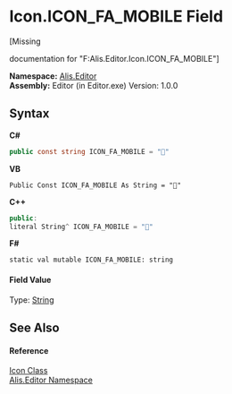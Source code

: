 # Icon.ICON_FA_MOBILE Field
 

\[Missing <summary> documentation for "F:Alis.Editor.Icon.ICON_FA_MOBILE"\]

**Namespace:**&nbsp;<a href="b150ade4-39de-a232-5f06-d3cdc1b2c538">Alis.Editor</a><br />**Assembly:**&nbsp;Editor (in Editor.exe) Version: 1.0.0

## Syntax

**C#**<br />
``` C#
public const string ICON_FA_MOBILE = ""
```

**VB**<br />
``` VB
Public Const ICON_FA_MOBILE As String = ""
```

**C++**<br />
``` C++
public:
literal String^ ICON_FA_MOBILE = ""
```

**F#**<br />
``` F#
static val mutable ICON_FA_MOBILE: string
```


#### Field Value
Type: <a href="https://docs.microsoft.com/dotnet/api/system.string" target="_blank">String</a>

## See Also


#### Reference
<a href="cc0f883c-67f8-f772-c6d7-a60b129f22a7">Icon Class</a><br /><a href="b150ade4-39de-a232-5f06-d3cdc1b2c538">Alis.Editor Namespace</a><br />